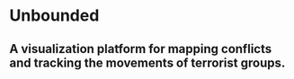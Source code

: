 # Unbounded
## A visualization platform for mapping conflicts and tracking the movements of terrorist groups.
